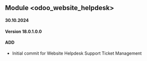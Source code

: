 ## Module <odoo_website_helpdesk>

#### 30.10.2024
#### Version 18.0.1.0.0
#### ADD

- Initial commit for Website Helpdesk Support Ticket Management
